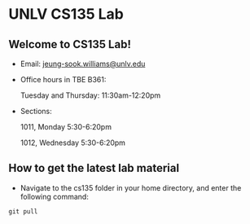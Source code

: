 # UNLV CS135 Lab

## Welcome to CS135 Lab!

- Email: jeung-sook.williams@unlv.edu
- Office hours in TBE B361:

    Tuesday and Thursday: 11:30am-12:20pm

- Sections:

    1011, Monday 5:30-6:20pm

    1012, Wednesday 5:30-6:20pm

## How to get the latest lab material

- Navigate to the cs135 folder in your home directory, and enter the following command:

`git pull`
